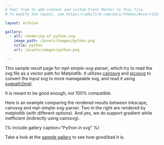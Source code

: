 ```yaml
---
# Feel free to add content and custom Front Matter to this file.
# To modify the layout, see https://jekyllrb.com/docs/themes/#overriding-theme-defaults

layout: archive

gallery:
  - alt: rendering of python.svg
    image_path: /assets/images/python.png
    title: python
    url: /assets/images/python.png

---
```


This sample result page for *mpl-simple-svg-parser*, which try to read the svg
file as a vector path for Matplotlib. It utilizes
[cairosvg](https://cairosvg.org/) and
[picosvg](https://github.com/googlefonts/picosvg) to convert the input svg to
more manageable svg, and read it using
[svgpath2mpl](https://github.com/nvictus/svgpath2mpl).

It is meant to be good enough, not 100% compatible.

Here is an example comparing the rendered results between inkscape, cairosvg and
mpl-simple-svg-parser. Two in the right are rendered by matplotlib (with
different options). And yes, we do support gradient while inefficient
(indirectly using cairosvg).

{% include gallery caption="Python in svg" %}



Take a look at the [sample gallery](gallery) to see how good/bad it is.
